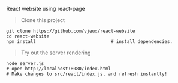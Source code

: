React website using react-page

> Clone this project

    git clone https://github.com/vjeux/react-website
    cd react-website
    npm install                            # install dependencies.

> Try out the server rendering

    node server.js
    # open http://localhost:8080/index.html
    # Make changes to src/react/index.js, and refresh instantly!
